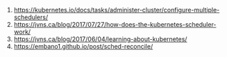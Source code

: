 1. https://kubernetes.io/docs/tasks/administer-cluster/configure-multiple-schedulers/ 
2. https://jvns.ca/blog/2017/07/27/how-does-the-kubernetes-scheduler-work/
3. https://jvns.ca/blog/2017/06/04/learning-about-kubernetes/
4. https://embano1.github.io/post/sched-reconcile/
